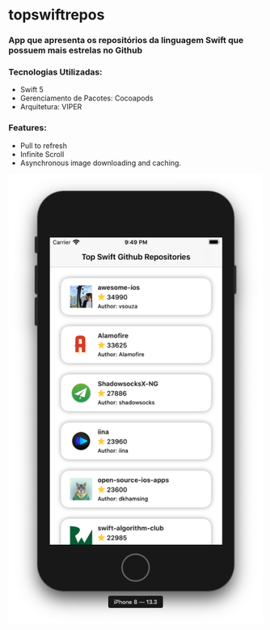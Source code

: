 # topswiftrepos
### App que apresenta os repositórios da linguagem Swift que possuem mais estrelas no Github

### Tecnologias Utilizadas:
* Swift 5
* Gerenciamento de Pacotes: Cocoapods
* Arquitetura: VIPER

### Features:
* Pull to refresh
* Infinite Scroll
* Asynchronous image downloading and caching.


![Image of Preview App](https://github.com/feimamura/topswiftrepos/blob/master/readme/img/preview-v1.png)

